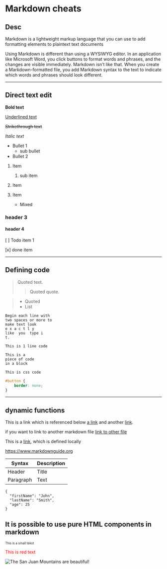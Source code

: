 # Markdown cheats

## Desc
Markdown is a lightweight markup language that you can use to add formatting elements to plaintext text documents

Using Markdown is different than using a WYSIWYG editor. In an application like Microsoft Word, you click buttons to format words and phrases, and the changes are visible immediately. Markdown isn’t like that. When you create a Markdown-formatted file, you add Markdown syntax to the text to indicate which words and phrases should look different.


***
## Direct text edit


**Bold text** 

<ins>Underlined text </ins>

~~Strikethrough text~~

*Italic text*


- Bullet 1
  - sub bullet
- Bullet 2

1. Item
   1. sub item
2. Item


1. Item
    - Mixed

### header 3
#### header 4


[ ] Todo item 1

[x] done item
***
## Defining  code

> Quoted text.
> > Quoted quote.


> * Quoted
> * List
    

    Begin each line with
    two spaces or more to
    make text look
    e x a c t l y
    like  you  type i
    t.


`This is 1 line code`


```
This is a 
piece of code 
in a block
```

`This is css code`
```css
#button {
    border: none;
}
```
***
## dynamic functions
This is a link which is referenced below [a link][1] and another [link][2].

if you want to link to another markdown file [link to other file](ReadME.md)

[1]: http://example.com/ "Title"
[2]: http://example.org/ "Title"


This is a [link](http://example.com "Title"), which is defined locally

<https://www.markdownguide.org>


| Syntax | Description |
| --- | --- |
| Header | Title |
| Paragraph | Text |


```
{
  "firstName": "John",
  "lastName": "Smith",
  "age": 25
}
```

## It is possible to use pure HTML components in markdown
<p style="font-size: 10px">This is a small tekst</p>

<p style="color: red">This is red text</p>


![The San Juan Mountains are beautiful!](https://mdg.imgix.net/assets/images/san-juan-mountains.jpg?auto=format&fit=clip&q=40&w=1080 "San Juan Mountains")
